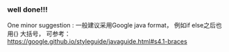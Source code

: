 ### well done!!!

One minor suggestion : 
一般建议采用Google java format， 例如if else之后也用{} 大括号， 可参考： 
https://google.github.io/styleguide/javaguide.html#s4.1-braces